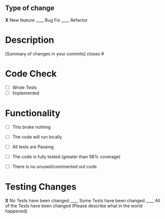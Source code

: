 ## Type of change
__X__  New feature
____  Bug Fix
____  Refactor

# Description
[Summary of changes in your commits]
closes #

# Code Check
- [ ] Wrote Tests
- [ ] Implemented

# Functionality
- [ ] This broke nothing
- [ ] The code will run locally
- [ ] All tests are Passing
- [ ] The code is fully tested (greater than 98% coverage)
- [ ] There is no unused/commented out code


# Testing Changes
__X__ No Tests have been changed
____ Some Tests have been changed
____ All of the Tests have been changed (Please describe what in the world happened)
